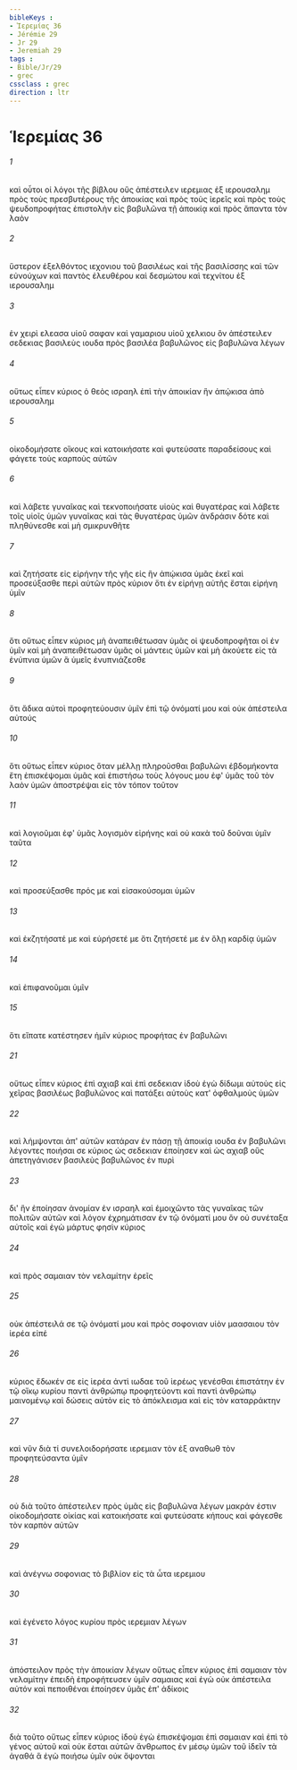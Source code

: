 ```yaml
---
bibleKeys : 
- Ἱερεμίας 36
- Jérémie 29
- Jr 29
- Jeremiah 29
tags : 
- Bible/Jr/29
- grec
cssclass : grec
direction : ltr
---
```


# Ἱερεμίας 36

###### 1
καὶ οὗτοι οἱ λόγοι τῆς βίβλου οὓς ἀπέστειλεν ιερεμιας ἐξ ιερουσαλημ πρὸς τοὺς πρεσβυτέρους τῆς ἀποικίας καὶ πρὸς τοὺς ἱερεῖς καὶ πρὸς τοὺς ψευδοπροφήτας ἐπιστολὴν εἰς βαβυλῶνα τῇ ἀποικίᾳ καὶ πρὸς ἅπαντα τὸν λαὸν
###### 2
ὕστερον ἐξελθόντος ιεχονιου τοῦ βασιλέως καὶ τῆς βασιλίσσης καὶ τῶν εὐνούχων καὶ παντὸς ἐλευθέρου καὶ δεσμώτου καὶ τεχνίτου ἐξ ιερουσαλημ
###### 3
ἐν χειρὶ ελεασα υἱοῦ σαφαν καὶ γαμαριου υἱοῦ χελκιου ὃν ἀπέστειλεν σεδεκιας βασιλεὺς ιουδα πρὸς βασιλέα βαβυλῶνος εἰς βαβυλῶνα λέγων
###### 4
οὕτως εἶπεν κύριος ὁ θεὸς ισραηλ ἐπὶ τὴν ἀποικίαν ἣν ἀπῴκισα ἀπὸ ιερουσαλημ
###### 5
οἰκοδομήσατε οἴκους καὶ κατοικήσατε καὶ φυτεύσατε παραδείσους καὶ φάγετε τοὺς καρποὺς αὐτῶν
###### 6
καὶ λάβετε γυναῖκας καὶ τεκνοποιήσατε υἱοὺς καὶ θυγατέρας καὶ λάβετε τοῖς υἱοῖς ὑμῶν γυναῖκας καὶ τὰς θυγατέρας ὑμῶν ἀνδράσιν δότε καὶ πληθύνεσθε καὶ μὴ σμικρυνθῆτε
###### 7
καὶ ζητήσατε εἰς εἰρήνην τῆς γῆς εἰς ἣν ἀπῴκισα ὑμᾶς ἐκεῖ καὶ προσεύξασθε περὶ αὐτῶν πρὸς κύριον ὅτι ἐν εἰρήνῃ αὐτῆς ἔσται εἰρήνη ὑμῖν
###### 8
ὅτι οὕτως εἶπεν κύριος μὴ ἀναπειθέτωσαν ὑμᾶς οἱ ψευδοπροφῆται οἱ ἐν ὑμῖν καὶ μὴ ἀναπειθέτωσαν ὑμᾶς οἱ μάντεις ὑμῶν καὶ μὴ ἀκούετε εἰς τὰ ἐνύπνια ὑμῶν ἃ ὑμεῖς ἐνυπνιάζεσθε
###### 9
ὅτι ἄδικα αὐτοὶ προφητεύουσιν ὑμῖν ἐπὶ τῷ ὀνόματί μου καὶ οὐκ ἀπέστειλα αὐτούς
###### 10
ὅτι οὕτως εἶπεν κύριος ὅταν μέλλῃ πληροῦσθαι βαβυλῶνι ἑβδομήκοντα ἔτη ἐπισκέψομαι ὑμᾶς καὶ ἐπιστήσω τοὺς λόγους μου ἐφ' ὑμᾶς τοῦ τὸν λαὸν ὑμῶν ἀποστρέψαι εἰς τὸν τόπον τοῦτον
###### 11
καὶ λογιοῦμαι ἐφ' ὑμᾶς λογισμὸν εἰρήνης καὶ οὐ κακὰ τοῦ δοῦναι ὑμῖν ταῦτα
###### 12
καὶ προσεύξασθε πρός με καὶ εἰσακούσομαι ὑμῶν
###### 13
καὶ ἐκζητήσατέ με καὶ εὑρήσετέ με ὅτι ζητήσετέ με ἐν ὅλῃ καρδίᾳ ὑμῶν
###### 14
καὶ ἐπιφανοῦμαι ὑμῖν
###### 15
ὅτι εἴπατε κατέστησεν ἡμῖν κύριος προφήτας ἐν βαβυλῶνι
###### 21
οὕτως εἶπεν κύριος ἐπὶ αχιαβ καὶ ἐπὶ σεδεκιαν ἰδοὺ ἐγὼ δίδωμι αὐτοὺς εἰς χεῖρας βασιλέως βαβυλῶνος καὶ πατάξει αὐτοὺς κατ' ὀφθαλμοὺς ὑμῶν
###### 22
καὶ λήμψονται ἀπ' αὐτῶν κατάραν ἐν πάσῃ τῇ ἀποικίᾳ ιουδα ἐν βαβυλῶνι λέγοντες ποιήσαι σε κύριος ὡς σεδεκιαν ἐποίησεν καὶ ὡς αχιαβ οὓς ἀπετηγάνισεν βασιλεὺς βαβυλῶνος ἐν πυρὶ
###### 23
δι' ἣν ἐποίησαν ἀνομίαν ἐν ισραηλ καὶ ἐμοιχῶντο τὰς γυναῖκας τῶν πολιτῶν αὐτῶν καὶ λόγον ἐχρημάτισαν ἐν τῷ ὀνόματί μου ὃν οὐ συνέταξα αὐτοῖς καὶ ἐγὼ μάρτυς φησὶν κύριος
###### 24
καὶ πρὸς σαμαιαν τὸν νελαμίτην ἐρεῖς
###### 25
οὐκ ἀπέστειλά σε τῷ ὀνόματί μου καὶ πρὸς σοφονιαν υἱὸν μαασαιου τὸν ἱερέα εἰπέ
###### 26
κύριος ἔδωκέν σε εἰς ἱερέα ἀντὶ ιωδαε τοῦ ἱερέως γενέσθαι ἐπιστάτην ἐν τῷ οἴκῳ κυρίου παντὶ ἀνθρώπῳ προφητεύοντι καὶ παντὶ ἀνθρώπῳ μαινομένῳ καὶ δώσεις αὐτὸν εἰς τὸ ἀπόκλεισμα καὶ εἰς τὸν καταρράκτην
###### 27
καὶ νῦν διὰ τί συνελοιδορήσατε ιερεμιαν τὸν ἐξ αναθωθ τὸν προφητεύσαντα ὑμῖν
###### 28
οὐ διὰ τοῦτο ἀπέστειλεν πρὸς ὑμᾶς εἰς βαβυλῶνα λέγων μακράν ἐστιν οἰκοδομήσατε οἰκίας καὶ κατοικήσατε καὶ φυτεύσατε κήπους καὶ φάγεσθε τὸν καρπὸν αὐτῶν
###### 29
καὶ ἀνέγνω σοφονιας τὸ βιβλίον εἰς τὰ ὦτα ιερεμιου
###### 30
καὶ ἐγένετο λόγος κυρίου πρὸς ιερεμιαν λέγων
###### 31
ἀπόστειλον πρὸς τὴν ἀποικίαν λέγων οὕτως εἶπεν κύριος ἐπὶ σαμαιαν τὸν νελαμίτην ἐπειδὴ ἐπροφήτευσεν ὑμῖν σαμαιας καὶ ἐγὼ οὐκ ἀπέστειλα αὐτόν καὶ πεποιθέναι ἐποίησεν ὑμᾶς ἐπ' ἀδίκοις
###### 32
διὰ τοῦτο οὕτως εἶπεν κύριος ἰδοὺ ἐγὼ ἐπισκέψομαι ἐπὶ σαμαιαν καὶ ἐπὶ τὸ γένος αὐτοῦ καὶ οὐκ ἔσται αὐτῶν ἄνθρωπος ἐν μέσῳ ὑμῶν τοῦ ἰδεῖν τὰ ἀγαθά ἃ ἐγὼ ποιήσω ὑμῖν οὐκ ὄψονται
